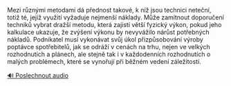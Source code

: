 
Mezi různými metodami dá přednost takové, k níž jsou technici neteční, totiž té, jejíž využití vyžaduje nejmenší náklady. Může zamítnout doporučení techniků vybrat dražší metodu, která zajistí větší fyzický výkon, pokud jeho kalkulace ukazuje, že zvýšení výkonu by nevyvážilo nárůst potřebných nákladů. Podnikatel musí vykonávat svůj úkol přizpůsobování výroby poptávce spotřebitelů, jak se odráží v cenách na trhu, nejen ve velkých rozhodnutích a plánech, ale stejně tak i v každodenních rozhodnutích o malých problémech, které se vynořují při běžném vedení záležitostí.

[🔊 Poslechnout audio](/data/7-paragraphs/audio/chapter_60/para_001-Mezi-rznmi-metodami-d-pednost-takov-k-n-js.mp3)
